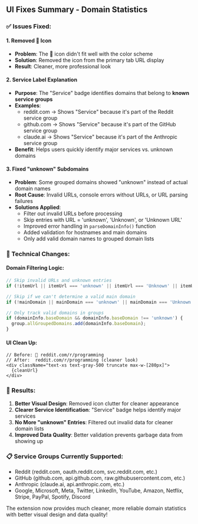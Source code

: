 ## UI Fixes Summary - Domain Statistics

### ✅ Issues Fixed:

#### 1. **Removed 📄 Icon**
- **Problem**: The 📄 icon didn't fit well with the color scheme
- **Solution**: Removed the icon from the primary tab URL display
- **Result**: Cleaner, more professional look

#### 2. **Service Label Explanation**
- **Purpose**: The "Service" badge identifies domains that belong to **known service groups**
- **Examples**: 
  - reddit.com → Shows "Service" because it's part of the Reddit service group
  - github.com → Shows "Service" because it's part of the GitHub service group
  - claude.ai → Shows "Service" because it's part of the Anthropic service group
- **Benefit**: Helps users quickly identify major services vs. unknown domains

#### 3. **Fixed "unknown" Subdomains**
- **Problem**: Some grouped domains showed "unknown" instead of actual domain names
- **Root Cause**: Invalid URLs, console errors without URLs, or URL parsing failures
- **Solutions Applied**:
  - Filter out invalid URLs before processing
  - Skip entries with URL = 'unknown', 'Unknown', or 'Unknown URL'
  - Improved error handling in `parseDomainInfo()` function
  - Added validation for hostnames and main domains
  - Only add valid domain names to grouped domain lists

### 🔧 Technical Changes:

#### Domain Filtering Logic:
```typescript
// Skip invalid URLs and unknown entries
if (!itemUrl || itemUrl === 'unknown' || itemUrl === 'Unknown' || itemUrl === 'Unknown URL') return;

// Skip if we can't determine a valid main domain
if (!mainDomain || mainDomain === 'unknown' || mainDomain === 'Unknown') return;

// Only track valid domains in groups
if (domainInfo.baseDomain && domainInfo.baseDomain !== 'unknown') {
  group.allGroupedDomains.add(domainInfo.baseDomain);
}
```

#### UI Clean Up:
```tsx
// Before: 📄 reddit.com/r/programming
// After:  reddit.com/r/programming (cleaner look)
<div className="text-xs text-gray-500 truncate max-w-[280px]">
  {cleanUrl}
</div>
```

### 🎯 Results:

1. **Better Visual Design**: Removed icon clutter for cleaner appearance
2. **Clearer Service Identification**: "Service" badge helps identify major services
3. **No More "unknown" Entries**: Filtered out invalid data for cleaner domain lists
4. **Improved Data Quality**: Better validation prevents garbage data from showing up

### 📋 Service Groups Currently Supported:
- Reddit (reddit.com, oauth.reddit.com, svc.reddit.com, etc.)
- GitHub (github.com, api.github.com, raw.githubusercontent.com, etc.)
- Anthropic (claude.ai, api.anthropic.com, etc.)
- Google, Microsoft, Meta, Twitter, LinkedIn, YouTube, Amazon, Netflix, Stripe, PayPal, Spotify, Discord

The extension now provides much cleaner, more reliable domain statistics with better visual design and data quality!
